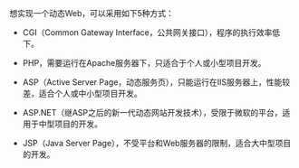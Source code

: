 
想实现一个动态Web，可以采用如下5种方式：

* CGI（Common Gateway Interface，公共网关接口），程序的执行效率低下。

* PHP，需要运行在Apache服务器下，只适合于个人或小型项目开发。

* ASP（Active Server Page，动态服务页），只能运行在IIS服务器上，性能较差，适合个人或中小型项目开发。

* ASP.NET（继ASP之后的新一代动态网站开发技术），受限于微软的平台，适用于中型项目的开发。

* JSP（Java Server Page），不受平台和Web服务器的限制，适合大中型项目的开发。
